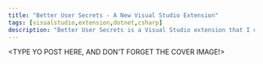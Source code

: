```yaml
---
title: "Better User Secrets - A New Visual Studio Extension"
tags: [visualstudio,extension,dotnet,csharp]
description: "Better User Secrets is a Visual Studio extension that I developed to overcome the issue of managing user secrets in .NET Core/Standard library projects intead of only web projects, which is the default Visual Studio behavior."
---
```


<TYPE YO POST HERE, AND DON'T FORGET THE COVER IMAGE!>
